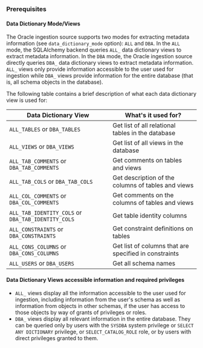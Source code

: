 ### Prerequisites

#### Data Dictionary Mode/Views

The Oracle ingestion source supports two modes for extracting metadata information (see `data_dictionary_mode` option): `ALL` and `DBA`. In the `ALL` mode, the SQLAlchemy backend queries `ALL_` data dictionary views to extract metadata information. In the `DBA` mode, the Oracle ingestion source directly queries `DBA_` data dictionary views to extract metadata information. `ALL_` views only provide information accessible to the user used for ingestion while `DBA_` views provide information for the entire database (that is, all schema objects in the database).

The following table contains a brief description of what each data dictionary view is used for:

| Data Dictionary View                               | What's it used for?                                   |
| -------------------------------------------------- | ----------------------------------------------------- |
| `ALL_TABLES` or `DBA_TABLES`                       | Get list of all relational tables in the database     |
| `ALL_VIEWS` or `DBA_VIEWS`                         | Get list of all views in the database                 |
| `ALL_TAB_COMMENTS` or `DBA_TAB_COMMENTS`           | Get comments on tables and views                      |
| `ALL_TAB_COLS` or `DBA_TAB_COLS`                   | Get description of the columns of tables and views    |
| `ALL_COL_COMMENTS` or `DBA_COL_COMMENTS`           | Get comments on the columns of tables and views       |
| `ALL_TAB_IDENTITY_COLS` or `DBA_TAB_IDENTITY_COLS` | Get table identity columns                            |
| `ALL_CONSTRAINTS` or `DBA_CONSTRAINTS`             | Get constraint definitions on tables                  |
| `ALL_CONS_COLUMNS` or `DBA_CONS_COLUMNS`           | Get list of columns that are specified in constraints |
| `ALL_USERS` or `DBA_USERS`                         | Get all schema names                                  |

#### Data Dictionary Views accessible information and required privileges

- `ALL_` views display all the information accessible to the user used for ingestion, including information from the user's schema as well as information from objects in other schemas, if the user has access to those objects by way of grants of privileges or roles.
- `DBA_` views display all relevant information in the entire database. They can be queried only by users with the `SYSDBA` system privilege or `SELECT ANY DICTIONARY` privilege, or `SELECT_CATALOG_ROLE` role, or by users with direct privileges granted to them.
